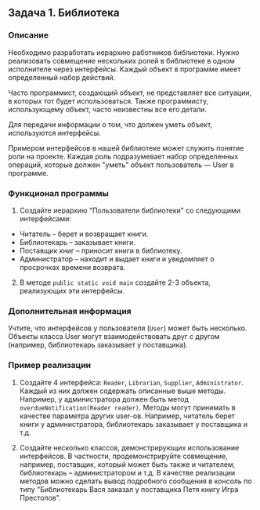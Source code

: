
## Задача 1. Библиотека

### Описание
Необходимо разработать иерархию работников библиотеки. Нужно реализовать совмещение нескольких ролей в библиотеке в одном исполнителе через интерфейсы. Каждый объект в программе имеет определенный набор действий. 

Часто программист, создающий объект, не представляет все ситуации, в которых тот будет использоваться.
Также программисту, использующему объект, часто неизвестны все его детали. 

Для передачи информации о том, что должен уметь объект, используются интерфейсы.

Примером интерфейсов в нашей библиотеке может служить понятие роли на проекте.
Каждая роль подразумевает набор определенных операций, которые должен "уметь" объект пользователь — User в программе.

### Функционал программы
1. Создайте иерархию "Пользователи библиотеки" со следующими интерфейсами:
  - Читатель – берет и возвращает книги.
  - Библиотекарь – заказывает книги.
  - Поставщик книг – приносит книги в библиотеку.
  - Администратор – находит и выдает книги и уведомляет о просрочках времени возврата.
2. В методе `public static void main` создайте 2-3 объекта, реализующих эти интерфейсы.

### Дополнительная информация
Учтите, что интерфейсов у пользователя (`User`) может быть несколько.
Объекты класса User могут взаимодействовать друг с другом (например, библиотекарь заказывает у поставщика).

### Пример реализации
1. Создайте 4 интерфейса: `Reader`, `Librarian`, `Supplier`, `Administrator`.
Каждый из них должен содержать описанные выше методы. Например, у администратора должен быть метод `overdueNotification(Reader reader)`.
Методы могут принимать в качестве параметра других user-ов. Например, читатель берет книги у администратора, библиотекарь заказывает у поставщика и т.д.

2. Создайте несколько классов, демонстрирующих использование интерфейсов.
В частности, продемонстрируйте совмещение, например, поставщик, который может быть также и читателем, библиотекарь – администратором и т.д.
В качестве реализации методов можно сделать вывод подробного сообщения в консоль по типу "Библиотекарь Вася заказал у поставщика Петя книгу Игра Престолов".
